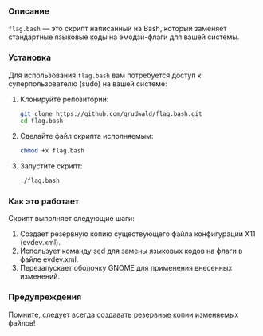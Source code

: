 ### Описание

`flag.bash` — это скрипт написанный на Bash, который заменяет стандартные языковые коды на эмодзи-флаги для вашей системы.


### Установка

Для использования `flag.bash` вам потребуется доступ к суперпользователю (sudo) на вашей системе:

1. Клонируйте репозиторий:
   ```bash
   git clone https://github.com/grudwald/flag.bash.git
   cd flag.bash

2. Сделайте файл скрипта исполняемым:
    ```bash
    chmod +x flag.bash

3. Запустите скрипт:
   ```bash
   ./flag.bash


### Как это работает

Скрипт выполняет следующие шаги:

1. Создает резервную копию существующего файла конфигурации X11 (evdev.xml).
2. Использует команду sed для замены языковых кодов на флаги в файле evdev.xml.
3. Перезапускает оболочку GNOME для применения внесенных изменений.


### Предупреждения

Помните, следует всегда создавать резервные копии изменяемых файлов!
